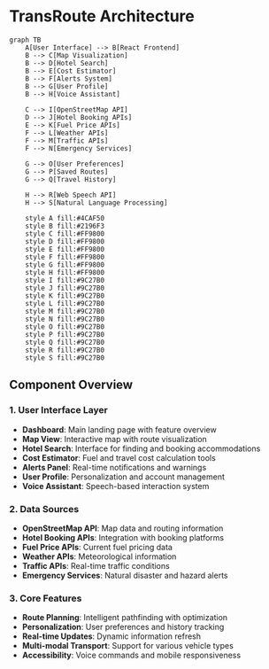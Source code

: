 # TransRoute Architecture

```mermaid
graph TB
    A[User Interface] --> B[React Frontend]
    B --> C[Map Visualization]
    B --> D[Hotel Search]
    B --> E[Cost Estimator]
    B --> F[Alerts System]
    B --> G[User Profile]
    B --> H[Voice Assistant]
    
    C --> I[OpenStreetMap API]
    D --> J[Hotel Booking APIs]
    E --> K[Fuel Price APIs]
    F --> L[Weather APIs]
    F --> M[Traffic APIs]
    F --> N[Emergency Services]
    
    G --> O[User Preferences]
    G --> P[Saved Routes]
    G --> Q[Travel History]
    
    H --> R[Web Speech API]
    H --> S[Natural Language Processing]
    
    style A fill:#4CAF50
    style B fill:#2196F3
    style C fill:#FF9800
    style D fill:#FF9800
    style E fill:#FF9800
    style F fill:#FF9800
    style G fill:#FF9800
    style H fill:#FF9800
    style I fill:#9C27B0
    style J fill:#9C27B0
    style K fill:#9C27B0
    style L fill:#9C27B0
    style M fill:#9C27B0
    style N fill:#9C27B0
    style O fill:#9C27B0
    style P fill:#9C27B0
    style Q fill:#9C27B0
    style R fill:#9C27B0
    style S fill:#9C27B0
```

## Component Overview

### 1. User Interface Layer
- **Dashboard**: Main landing page with feature overview
- **Map View**: Interactive map with route visualization
- **Hotel Search**: Interface for finding and booking accommodations
- **Cost Estimator**: Fuel and travel cost calculation tools
- **Alerts Panel**: Real-time notifications and warnings
- **User Profile**: Personalization and account management
- **Voice Assistant**: Speech-based interaction system

### 2. Data Sources
- **OpenStreetMap API**: Map data and routing information
- **Hotel Booking APIs**: Integration with booking platforms
- **Fuel Price APIs**: Current fuel pricing data
- **Weather APIs**: Meteorological information
- **Traffic APIs**: Real-time traffic conditions
- **Emergency Services**: Natural disaster and hazard alerts

### 3. Core Features
- **Route Planning**: Intelligent pathfinding with optimization
- **Personalization**: User preferences and history tracking
- **Real-time Updates**: Dynamic information refresh
- **Multi-modal Transport**: Support for various vehicle types
- **Accessibility**: Voice commands and mobile responsiveness